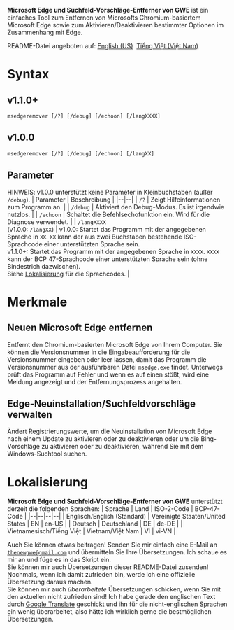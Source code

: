 **Microsoft Edge und Suchfeld-Vorschläge-Entferner von GWE** ist ein einfaches Tool zum Entfernen von Microsofts Chromium-basiertem Microsoft Edge sowie zum Aktivieren/Deaktivieren bestimmter Optionen im Zusammenhang mit Edge.

README-Datei angeboten auf: [English (US)](https://github.com/gamingwithevets/msedgeremover/blob/main/README.md)&nbsp; [Tiếng Việt (Việt Nam)](https://github.com/gamingwithevets/msedgeremover/blob/main/README/README_vi-VN.md)

# Syntax
## v1.1.0+
```
msedgeremover [/?] [/debug] [/echoon] [/langXXXX]
```
## v1.0.0
```
msedgeremover [/?] [/debug] [/echoon] [/langXX]
```
## Parameter
HINWEIS: v1.0.0 unterstützt keine Parameter in Kleinbuchstaben (außer `/debug`).
| Parameter | Beschreibung |
|--|--|
| `/?` | Zeigt Hilfeinformationen zum Programm an. |
| `/debug` | Aktiviert den Debug-Modus. Es ist irgendwie nutzlos. |
| `/echoon` | Schaltet die Befehlsechofunktion ein. Wird für die Diagnose verwendet. |
| `/langXXXX`<br/>(v1.0.0: `/langXX`) | v1.0.0: Startet das Programm mit der angegebenen Sprache in `XX`. `XX` kann der aus zwei Buchstaben bestehende ISO-Sprachcode einer unterstützten Sprache sein.<br/>v1.1.0+: Startet das Programm mit der angegebenen Sprache in `XXXX`. `XXXX` kann der BCP 47-Sprachcode einer unterstützten Sprache sein (ohne Bindestrich dazwischen).<br/>Siehe [Lokalisierung](https://github.com/gamingwithevets/msedgeremover/blob/main/README_de-DE.md#lokalisierung) für die Sprachcodes. |

# Merkmale
## Neuen Microsoft Edge entfernen
Entfernt den Chromium-basierten Microsoft Edge von Ihrem Computer. Sie können die Versionsnummer in die Eingabeaufforderung für die Versionsnummer eingeben oder leer lassen, damit das Programm die Versionsnummer aus der ausführbaren Datei `msedge.exe` findet. Unterwegs prüft das Programm auf Fehler und wenn es auf einen stößt, wird eine Meldung angezeigt und der Entfernungsprozess angehalten.

## Edge-Neuinstallation/Suchfeldvorschläge verwalten
Ändert Registrierungswerte, um die Neuinstallation von Microsoft Edge nach einem Update zu aktivieren oder zu deaktivieren oder um die Bing-Vorschläge zu aktivieren oder zu deaktivieren, während Sie mit dem Windows-Suchtool suchen.

# Lokalisierung
**Microsoft Edge und Suchfeld-Vorschläge-Entferner von GWE** unterstützt derzeit die folgenden Sprachen:
| Sprache | Land | ISO-2-Code | BCP-47-Code |
|--|--|--|--|
| Englisch/English (Standard) | Vereinigte Staaten/United States | EN | en-US |
| Deutsch | Deutschland | DE | de-DE |
| Vietnamesisch/Tiếng Việt | Vietnam/Việt Nam | VI | vi-VN |

Auch Sie können etwas beitragen! Senden Sie mir einfach eine E-Mail an [`thenewgwe@gmail.com`](mailto:thenewgwe@gmail.com) und übermitteln Sie Ihre Übersetzungen. Ich schaue es mir an und füge es in das Skript ein.  
Sie können mir auch Übersetzungen dieser README-Datei zusenden! Nochmals, wenn ich damit zufrieden bin, werde ich eine offizielle Übersetzung daraus machen.  
Sie können mir auch *überarbeitete* Übersetzungen schicken, wenn Sie mit den aktuellen nicht zufrieden sind! Ich habe gerade den englischen Text durch [Google Translate](https://translate.google.com) geschickt und ihn für die nicht-englischen Sprachen ein wenig überarbeitet, also hätte ich wirklich gerne die bestmöglichen Übersetzungen.
